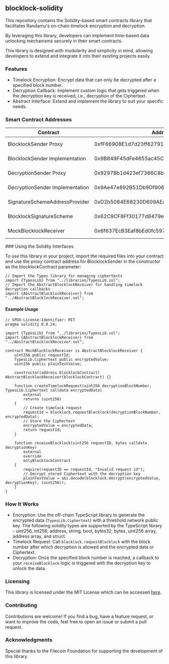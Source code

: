 ## blocklock-solidity

This repository contains the Solidity-based smart contracts library that facilitates Randamu's on-chain timelock encryption and decryption.

By leveraging this library, developers can implement time-based data unlocking mechanisms securely in their smart contracts.

This library is designed with modularity and simplicity in mind, allowing developers to extend and integrate it into their existing projects easily.

### Features
* Timelock Encryption: Encrypt data that can only be decrypted after a specified block number.
* Decryption Callback: Implement custom logic that gets triggered when the decryption key is received, i.e., decryption of the Ciphertext.
* Abstract Interface: Extend and implement the library to suit your specific needs.



### Smart Contract Addresses

| Contract        | Address | Network          |
|-----------------|---------|------------------|
| BlocklockSender Proxy | 0xfF66908E1d7d23ff62791505b2eC120128918F44   | Filecoin Testnet |
| BlocklockSender Implementation | 0x9B849F45dFe4655ac45CA6621b46c0224d3dBf34   | Filecoin Testnet |
| DecryptionSender Proxy | 0x9297Bb1d423ef7386C8b2e6B7BdE377977FBedd3   | Filecoin Testnet |
| DecryptionSender Implementation | 0x9Ae47e892B51Db9Df906C6FB753662072C1a9883   | Filecoin Testnet |
| SignatureSchemeAddressProvider | 0xD2b5084E68230D609AEaAe5E4cF7df9ebDd6375A   | Filecoin Testnet |
| BlocklockSignatureScheme | 0x62C9CF8Ff30177d8479eDaB017f38017bEbf10C2   | Filecoin Testnet |
| MockBlocklockReceiver | 0x6f637EcB3Eaf8bEd0fc597Dc54F477a33BBCA72B   | Filecoin Testnet |


### Using the Solidity Interfaces

To use this library in your project, import the required files into your contract and use the proxy contract address for BlocklockSender in the constructor as the blocklockContract parameter:

```solidity
// Import the Types library for managing ciphertexts
import {TypesLib} from "../libraries/TypesLib.sol";
// Import the AbstractBlocklockReceiver for handling timelock decryption callbacks
import {AbstractBlocklockReceiver} from "../AbstractBlocklockReceiver.sol";
```

#### Example Usage

```solidity
// SPDX-License-Identifier: MIT
pragma solidity 0.8.24;

import {TypesLib} from "../libraries/TypesLib.sol";
import {AbstractBlocklockReceiver} from "../AbstractBlocklockReceiver.sol";

contract MockBlocklockReceiver is AbstractBlocklockReceiver {
    uint256 public requestId;
    TypesLib.Ciphertext public encryptedValue;
    uint256 public plainTextValue;

    constructor(address blocklockContract) AbstractBlocklockReceiver(blocklockContract) {}

    function createTimelockRequest(uint256 decryptionBlockNumber, TypesLib.Ciphertext calldata encryptedData)
        external
        returns (uint256)
    {
        // Create timelock request
        requestId = blocklock.requestBlocklock(decryptionBlockNumber, encryptedData);
        // Store the Ciphertext
        encryptedValue = encryptedData;
        return requestId;
    }

    function receiveBlocklock(uint256 requestID, bytes calldata decryptionKey)
        external
        override
        onlyBlocklockContract
    {
        require(requestID == requestId, "Invalid request id");
        // Decrypt stored Ciphertext with the decryption key
        plainTextValue = abi.decode(blocklock.decrypt(encryptedValue, decryptionKey), (uint256));
    }
}
```

### How It Works

* Encryption: Use the off-chain TypeScript library to generate the encrypted data (`TypesLib.Ciphertext`) with a threshold network public key. The following solidity types are supported by the TypeScript library - uint256, int256, address, string, bool, bytes32, bytes, uint256 array, address array, and struct.
* Timelock Request: Call `blocklock.requestBlocklock` with the block number after which decryption is allowed and the encrypted data or Ciphertext.
* Decryption: Once the specified block number is reached, a callback to your `receiveBlocklock` logic is triggered with the decryption key to unlock the data.

### Licensing

This library is licensed under the MIT License which can be accessed [here](LICENSE).

### Contributing

Contributions are welcome! If you find a bug, have a feature request, or want to improve the code, feel free to open an issue or submit a pull request.

### Acknowledgments

Special thanks to the Filecoin Foundation for supporting the development of this library.
